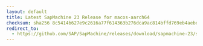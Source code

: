 ```yaml
---
layout: default
title: Latest SapMachine 23 Release for macos-aarch64
checksum: sha256 8c5414b627e9c2616a77f614363b276dca9ac814bffd769eb4aebd9e9fddbafe
redirect_to:
  - https://github.com/SAP/SapMachine/releases/download/sapmachine-23/sapmachine-jdk-23_macos-aarch64_bin.tar.gz
---
```

